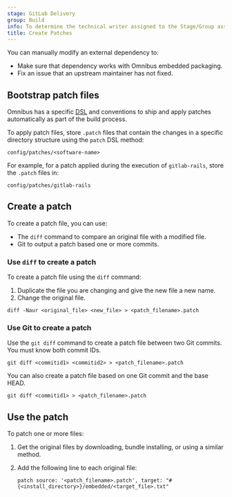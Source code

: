 ```yaml
---
stage: GitLab Delivery
group: Build
info: To determine the technical writer assigned to the Stage/Group associated with this page, see https://handbook.gitlab.com/handbook/product/ux/technical-writing/#assignments
title: Create Patches
---
```


<!-- vale gitlab_base.SubstitutionWarning = NO -->

You can manually modify an external dependency to:

- Make sure that dependency works with Omnibus embedded packaging.
- Fix an issue that an upstream maintainer has not fixed.

## Bootstrap patch files

Omnibus has a specific [DSL](https://github.com/chef/omnibus#software) and
conventions to ship and apply patches automatically as part of the build
process.

<!-- vale gitlab_base.SubstitutionWarning = YES -->

To apply patch files, store `.patch` files that contain the changes in a
specific directory structure using the `patch` DSL method:

```plaintext
config/patches/<software-name>
```

For example, for a patch applied during the execution of
`gitlab-rails`, store the `.patch` files in:

```plaintext
config/patches/gitlab-rails
```

## Create a patch

To create a patch file, you can use:

- The `diff` command to compare an original file with a modified file.
- Git to output a patch based one or more commits.

### Use `diff` to create a patch

To create a patch file using the `diff` command:

1. Duplicate the file you are changing and give the new file a new name.
1. Change the original file.

```shell
diff -Naur <original_file> <new_file> > <patch_filename>.patch
```

### Use Git to create a patch

Use the `git diff` command to create a patch file between two Git commits.
You must know both commit IDs.

```shell
git diff <commitid1> <commitid2> > <patch_filename>.patch
```

You can also create a patch file based on one Git commit and the base HEAD.

```shell
git diff <commitid1> > <patch_filename>.patch
```

## Use the patch

To patch one or more files:

1. Get the original files by downloading, bundle installing, or using a similar method.
1. Add the following line to each original file:

   ```shell
   patch source: '<patch_filename>.patch', target: "#{<install_directory>}/embedded/<target_file>.txt"
   ```

